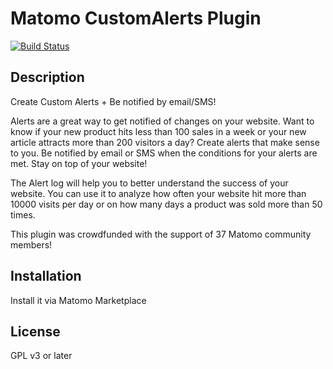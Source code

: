 # Matomo CustomAlerts Plugin 

[![Build Status](https://github.com/matomo-org/plugin-CustomAlerts/actions/workflows/matomo-tests.yml/badge.svg?branch=4.x-dev)](https://github.com/matomo-org/plugin-CustomAlerts/actions/workflows/matomo-tests.yml)
## Description

Create Custom Alerts + Be notified by email/SMS!

Alerts are a great way to get notified of changes on your website. Want to know if your new product hits less than 100 sales in a week or your new article attracts more than 200 visitors a day? Create alerts that make sense to you. Be notified by email or SMS when the conditions for your alerts are met. Stay on top of your website!

The Alert log will help you to better understand the success of your website. You can use it to analyze how often your website hit more than 10000 visits per day or on how many days a product was sold more than 50 times.

This plugin was crowdfunded with the support of 37 Matomo community members!

## Installation

Install it via Matomo Marketplace

## License

GPL v3 or later
